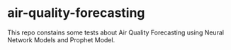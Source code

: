 # air-quality-forecasting
This repo constains some tests about Air Quality Forecasting using Neural Network Models and Prophet Model.
